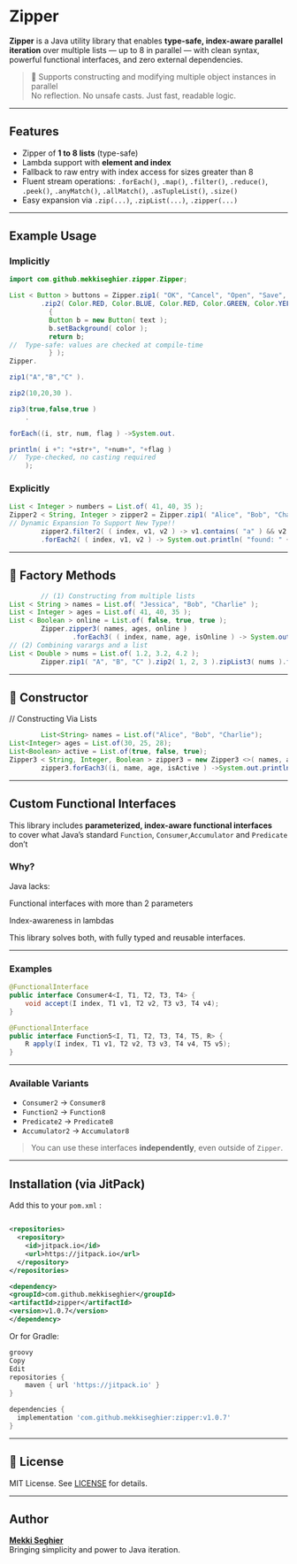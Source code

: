 # Zipper

**Zipper** is a Java utility library that enables **type-safe, index-aware parallel iteration** over multiple lists — up to 8 in parallel — with clean syntax, powerful functional interfaces, and zero external dependencies.

> 🔧 Supports constructing and modifying multiple object instances in parallel  
>  No reflection. No unsafe casts. Just fast, readable logic.

---

##  Features

- Zipper of **1 to 8 lists** (type-safe)
- Lambda support with **element and index**
- Fallback to raw entry with index access for sizes greater than 8
- Fluent stream operations: `.forEach()`, `.map()`, `.filter()`, `.reduce()`, `.peek()`, `.anyMatch()`, `.allMatch()`,
  `.asTupleList()`, `.size()`
- Easy expansion via `.zip(...)`, `.zipList(...)`, `.zipper(...)`


---

##  Example Usage

### Implicitly

```java
import com.github.mekkiseghier.zipper.Zipper;

List < Button > buttons = Zipper.zip1( "OK", "Cancel", "Open", "Save", "Close", "Edit" )
        .zip2( Color.RED, Color.BLUE, Color.RED, Color.GREEN, Color.YELLOW, Color.MAGENTA ).map2( ( i, text, color ) ->
          {
          Button b = new Button( text );
          b.setBackground( color );
          return b;
//  Type-safe: values are checked at compile-time
          } );
Zipper.

zip1("A","B","C" ).

zip2(10,20,30 ).

zip3(true,false,true )
    .

forEach((i, str, num, flag ) ->System.out.

println( i +": "+str+", "+num+", "+flag )
//  Type-checked, no casting required
    );
```


### Explicitly

```java
List < Integer > numbers = List.of( 41, 40, 35 );
Zipper2 < String, Integer > zipper2 = Zipper.zip1( "Alice", "Bob", "Charlie" ).zipList2( numbers );
// Dynamic Expansion To Support New Type!! 
        zipper2.filter2( ( index, v1, v2 ) -> v1.contains( "a" ) && v2 < 40 )
        .forEach2( ( index, v1, v2 ) -> System.out.println( "found: " + index + ", name = " + v1 + ", age = " + v2 ) );
```
---

## 🧪 Factory Methods

```java
        // (1) Constructing from multiple lists
List < String > names = List.of( "Jessica", "Bob", "Charlie" );
List < Integer > ages = List.of( 41, 40, 35 );
List < Boolean > online = List.of( false, true, true );
        Zipper.zipper3( names, ages, online )
                .forEach3( ( index, name, age, isOnline ) -> System.out.println( ( index + 1 ) + ": " + name + " is " + age + " years old, online: " + isOnline ) );
// (2) Combining varargs and a list
List < Double > nums = List.of( 1.2, 3.2, 4.2 );
        Zipper.zip1( "A", "B", "C" ).zip2( 1, 2, 3 ).zipList3( nums ).forEach3( ( i, a, b, c ) -> System.out.println( i + ": " + a + ", " + b + ", " + c ) );

```
---

## 🧪 Constructor

// Constructing Via Lists

```java
        List<String> names = List.of("Alice", "Bob", "Charlie");
List<Integer> ages = List.of(30, 25, 28);
List<Boolean> active = List.of(true, false, true);
Zipper3 < String, Integer, Boolean > zipper3 = new Zipper3 <>( names, ages, active );
        zipper3.forEach3((i, name, age, isActive ) ->System.out.println( i +": "+name+" ("+age+") - active: "+isActive ));
```

---

##  Custom Functional Interfaces

This library includes **parameterized, index-aware functional interfaces**  
to cover what Java’s standard `Function`, `Consumer`,`Accumulator` and `Predicate` don’t 

###  Why?

Java lacks:

Functional interfaces with more than 2 parameters

Index-awareness in lambdas

This library solves both, with fully typed and reusable interfaces.

---

###  Examples

```java
@FunctionalInterface
public interface Consumer4<I, T1, T2, T3, T4> {
    void accept(I index, T1 v1, T2 v2, T3 v3, T4 v4);
}

@FunctionalInterface
public interface Function5<I, T1, T2, T3, T4, T5, R> {
    R apply(I index, T1 v1, T2 v2, T3 v3, T4 v4, T5 v5);
}
```

---

###  Available Variants

- `Consumer2` → `Consumer8`
- `Function2` → `Function8`
- `Predicate2` → `Predicate8`
- `Accumulator2` → `Accumulator8`


>  You can use these interfaces **independently**, even outside of `Zipper`.

---

##  Installation (via JitPack)

Add this to your `pom.xml` :

```xml

<repositories>
  <repository>
    <id>jitpack.io</id>
    <url>https://jitpack.io</url>
  </repository>
</repositories>

<dependency>
<groupId>com.github.mekkiseghier</groupId>
<artifactId>zipper</artifactId>
<version>v1.0.7</version>
</dependency>

```

Or for Gradle:

```groovy
groovy
Copy
Edit
repositories {
    maven { url 'https://jitpack.io' }
}

dependencies {
  implementation 'com.github.mekkiseghier:zipper:v1.0.7'
}
```
---

## 📝 License

MIT License. See [LICENSE](./LICENSE) for details.

---

##  Author

**[Mekki Seghier](https://github.com/mekkiseghier)**  
Bringing simplicity and power to Java iteration.
